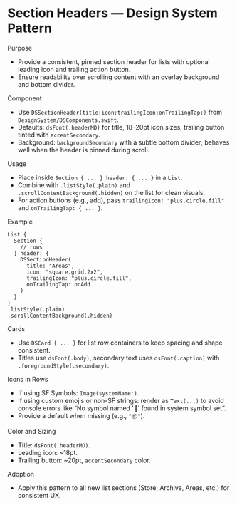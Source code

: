 # Section Headers — Design System Pattern

Purpose
- Provide a consistent, pinned section header for lists with optional leading icon and trailing action button.
- Ensure readability over scrolling content with an overlay background and bottom divider.

Component
- Use `DSSectionHeader(title:icon:trailingIcon:onTrailingTap:)` from `DesignSystem/DSComponents.swift`.
- Defaults: `dsFont(.headerMD)` for title, 18–20pt icon sizes, trailing button tinted with `accentSecondary`.
- Background: `backgroundSecondary` with a subtle bottom divider; behaves well when the header is pinned during scroll.

Usage
- Place inside `Section { ... } header: { ... }` in a `List`.
- Combine with `.listStyle(.plain)` and `.scrollContentBackground(.hidden)` on the list for clean visuals.
- For action buttons (e.g., add), pass `trailingIcon: "plus.circle.fill"` and `onTrailingTap: { ... }`.

Example
```
List {
  Section {
    // rows
  } header: {
    DSSectionHeader(
      title: "Areas",
      icon: "square.grid.2x2",
      trailingIcon: "plus.circle.fill",
      onTrailingTap: onAdd
    )
  }
}
.listStyle(.plain)
.scrollContentBackground(.hidden)
```

Cards
- Use `DSCard { ... }` for list row containers to keep spacing and shape consistent.
- Titles use `dsFont(.body)`, secondary text uses `dsFont(.caption)` with `.foregroundStyle(.secondary)`.

Icons in Rows
- If using SF Symbols: `Image(systemName:)`.
- If using custom emojis or non-SF strings: render as `Text(...)` to avoid console errors like “No symbol named '💪' found in system symbol set”.
- Provide a default when missing (e.g., `"📦"`).

Color and Sizing
- Title: `dsFont(.headerMD)`.
- Leading icon: ~18pt.
- Trailing button: ~20pt, `accentSecondary` color.

Adoption
- Apply this pattern to all new list sections (Store, Archive, Areas, etc.) for consistent UX.

